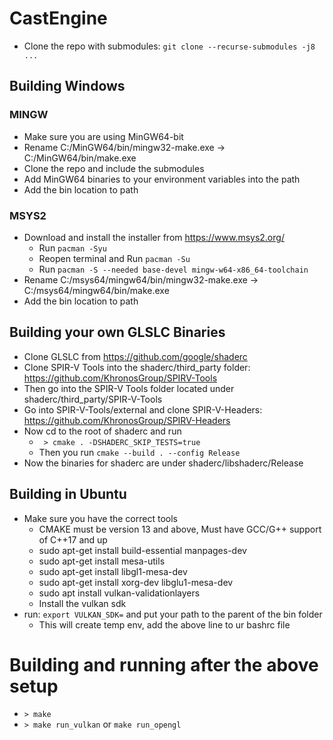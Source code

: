 # CastEngine

- Clone the repo with submodules: ```git clone --recurse-submodules -j8 ...```

## Building Windows

### MINGW
- Make sure you are using MinGW64-bit
- Rename C:/MinGW64/bin/mingw32-make.exe -> C:/MinGW64/bin/make.exe
- Clone the repo and include the submodules
- Add MinGW64 binaries to your environment variables into the path
- Add the bin location to path

### MSYS2
- Download and install the installer from https://www.msys2.org/
  - Run ```pacman -Syu```
  - Reopen terminal and Run ```pacman -Su```
  - Run ```pacman -S --needed base-devel mingw-w64-x86_64-toolchain```
- Rename C:/msys64/mingw64/bin/mingw32-make.exe -> C:/msys64/mingw64/bin/make.exe
- Add the bin location to path

## Building your own GLSLC Binaries
- Clone GLSLC from https://github.com/google/shaderc
- Clone SPIR-V Tools into the shaderc/third_party folder: https://github.com/KhronosGroup/SPIRV-Tools
- Then go into the SPIR-V Tools folder located under shaderc/third_party/SPIR-V-Tools
- Go into SPIR-V-Tools/external and clone SPIR-V-Headers: https://github.com/KhronosGroup/SPIRV-Headers
- Now cd to the root of shaderc and run
  - ``` > cmake . -DSHADERC_SKIP_TESTS=true```
  - Then you run ``` cmake --build . --config Release ```
- Now the binaries for shaderc are under shaderc/libshaderc/Release


## Building in Ubuntu
- Make sure you have the correct tools
  - CMAKE must be version 13 and above, Must have GCC/G++ support of C++17 and up
  - sudo apt-get install build-essential manpages-dev
  - sudo apt-get install mesa-utils
  - sudo apt-get install libgl1-mesa-dev
  - sudo apt-get install xorg-dev libglu1-mesa-dev
  - sudo apt install vulkan-validationlayers
  - Install the vulkan sdk
- run: ```export VULKAN_SDK=``` and put your path to the parent of the bin folder
  - This will create temp env, add the above line to ur bashrc file


# Building and running after the above setup
- ```> make```
- ```> make run_vulkan``` or ```make run_opengl```
